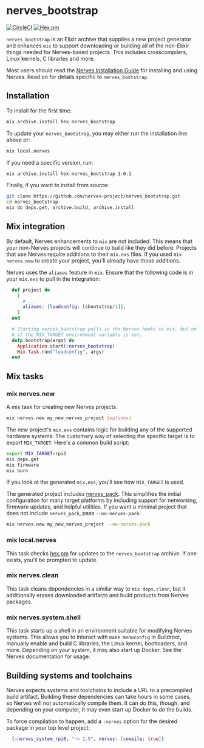 # nerves_bootstrap

[![CircleCI](https://circleci.com/gh/nerves-project/nerves_bootstrap.svg?style=svg)](https://circleci.com/gh/nerves-project/nerves_bootstrap)
[![Hex.pm](https://img.shields.io/hexpm/v/nerves_bootstrap.svg)](https://hex.pm/packages/nerves_bootstrap)

`nerves_bootstrap` is an Elixir archive that supplies a new project generator
and enhances `mix` to support downloading or building all of the non-Elixir
things needed for Nerves-based projects. This includes crosscompilers, Linux
kernels, C libraries and more.

Most users should read the [Nerves Installation Guide](https://hexdocs.pm/nerves/installation.html)
for installing and using Nerves. Read on for details specific to
`nerves_bootstrap`.

## Installation

To install for the first time:

```bash
mix archive.install hex nerves_bootstrap
```

To update your `nerves_bootstrap`, you may either run the installation line above or:

```bash
mix local.nerves
```

If you need a specific version, run:

```bash
mix archive.install hex nerves_bootstrap 1.0.1
```

Finally, if you want to install from source:

```bash
git clone https://github.com/nerves-project/nerves_bootstrap.git
cd nerves_bootstrap
mix do deps.get, archive.build, archive.install
```

## Mix integration

By default, Nerves enhancements to `mix` are not included. This means that your
non-Nerves projects will continue to build like they did before. Projects that
use Nerves require additions to their `mix.exs` files. If you used `mix
nerves.new` to create your project, you'll already have those additions.

Nerves uses the `aliases` feature in `mix`. Ensure that the following code is in
your `mix.exs` to pull in the integration:

```elixir
  def project do
    [
      # ...
      aliases: [loadconfig: [&bootstrap/1]],
    ]
  end

  # Starting nerves_bootstrap pulls in the Nerves hooks to mix, but only
  # if the MIX_TARGET environment variable is set.
  defp bootstrap(args) do
    Application.start(:nerves_bootstrap)
    Mix.Task.run("loadconfig", args)
  end
```

## Mix tasks

### mix nerves.new

A mix task for creating new Nerves projects.

```bash
mix nerves.new my_new_nerves_project [options]
```

The new project's `mix.exs` contains logic for building any of the supported
hardware systems. The customary way of selecting the specific target is to
export `MIX_TARGET`. Here's a common build script:

```bash
export MIX_TARGET=rpi3
mix deps.get
mix firmware
mix burn
```

If you look at the generated `mix.exs`, you'll see how `MIX_TARGET` is used.

The generated project includes [nerves_pack](https://hex.pm/packages/nerves_pack).
This simplifies the initial configuration for many target platforms by including
support for networking, firmware updates, and helpful utilities. If you want a
minimal project that does not include `nerves_pack`, pass `--no-nerves-pack`:

```bash
mix nerves.new my_new_nerves_project --no-nerves-pack
```

### mix local.nerves

This task checks [hex.pm](https://hex.pm/packages/nerves_bootstrap) for updates
to the `nerves_bootstrap` archive. If one exists, you'll be prompted to update.

### mix nerves.clean

This task cleans dependencies in a similar way to `mix deps.clean`, but it
additionally erases downloaded artifacts and build products from Nerves
packages.

### mix nerves.system.shell

This task starts up a shell in an environment suitable for modifying Nerves
systems. This allows you to interact with `make menuconfig` in Buildroot,
manually enable and build C libraries, the Linux kernel, bootloaders, and more.
Depending on your system, it may also start up Docker. See the Nerves
documentation for usage.

## Building systems and toolchains

Nerves expects systems and toolchains to include a URL to a precompiled build
artifact. Building these dependencies can take hours in some cases, so Nerves
will not automatically compile them. It can do this, though, and depending on
your computer, it may even start up Docker to do the builds.

To force compilation to happen, add a `:nerves` option for the desired package
in your top level project:

```elixir
  {:nerves_system_rpi0, "~> 1.5", nerves: [compile: true]}
```
